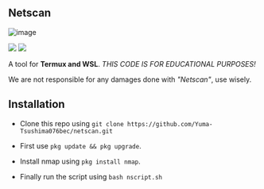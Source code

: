 ##  Netscan
![image](https://user-images.githubusercontent.com/86202527/123516812-fa0e0680-d66b-11eb-8e05-2d10a1bb8240.png)






[![](https://img.shields.io/github/stars/cybercreek/netscan?color=pink&style=for-the-badge)](https://github.com/cybercreek/netscan/stargazers)<space><space>                 [![](https://img.shields.io/github/forks/cybercreek/netscan?color=pink&style=for-the-badge)](https://github.com/cybercreek/netscan/network)<space><space>

A tool for **Termux and WSL**. 
*THIS CODE IS FOR EDUCATIONAL PURPOSES!*

We are not responsible for any damages done with *"Netscan"*, use wisely.

## Installation 
 * Clone this repo using
``git clone https://github.com/Yuma-Tsushima076bec/netscan.git``

 * First use 
 ``pkg update && pkg upgrade``.
* Install nmap using 
 ``pkg install nmap``.
* Finally run the script using
``bash nscript.sh``

